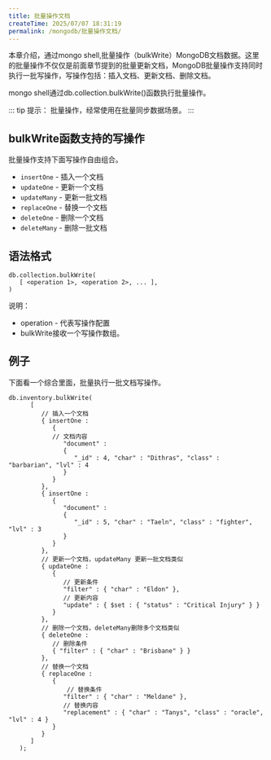 ```yaml
---
title: 批量操作文档
createTime: 2025/07/07 18:31:19
permalink: /mongodb/批量操作文档/
---
```

本章介绍，通过mongo shell,批量操作（bulkWrite）MongoDB文档数据。这里的批量操作不仅仅是前面章节提到的批量更新文档，MongoDB批量操作支持同时执行一批写操作，写操作包括：插入文档、更新文档、删除文档。

mongo shell通过db.collection.bulkWrite()函数执行批量操作。

::: tip 提示： 批量操作，经常使用在批量同步数据场景。
:::

## bulkWrite函数支持的写操作

批量操作支持下面写操作自由组合。

- `insertOne` - 插入一个文档
- `updateOne` - 更新一个文档
- `updateMany` - 更新一批文档
- `replaceOne` - 替换一个文档
- `deleteOne` - 删除一个文档
- `deleteMany` - 删除一批文档


## 语法格式
```shell
db.collection.bulkWrite(
   [ <operation 1>, <operation 2>, ... ],
)
```
说明：

- operation - 代表写操作配置
- bulkWrite接收一个写操作数组。


## 例子

下面看一个综合里面，批量执行一批文档写操作。
```shell
db.inventory.bulkWrite(
      [
         // 插入一个文档
         { insertOne :
            {
            // 文档内容
               "document" :
               {
                  "_id" : 4, "char" : "Dithras", "class" : "barbarian", "lvl" : 4
               }
            }
         },
         { insertOne :
            {
               "document" :
               {
                  "_id" : 5, "char" : "Taeln", "class" : "fighter", "lvl" : 3
               }
            }
         },
         // 更新一个文档，updateMany 更新一批文档类似
         { updateOne :
            {
               // 更新条件
               "filter" : { "char" : "Eldon" },
               // 更新内容
               "update" : { $set : { "status" : "Critical Injury" } }
            }
         },
         // 删除一个文档，deleteMany删除多个文档类似
         { deleteOne :
            // 删除条件
            { "filter" : { "char" : "Brisbane" } }
         },
         // 替换一个文档
         { replaceOne :
            {
                // 替换条件
               "filter" : { "char" : "Meldane" },
               // 替换内容
               "replacement" : { "char" : "Tanys", "class" : "oracle", "lvl" : 4 }
            }
         }
      ]
   );
```
